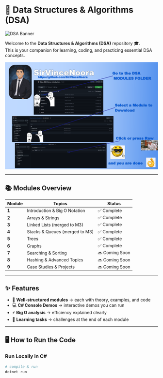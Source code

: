 # 🚀 Data Structures & Algorithms (DSA)

![DSA Banner](https://user-images.githubusercontent.com/SirVinceNoora/banner.gif)

Welcome to the **Data Structures & Algorithms (DSA)** repository 🎓.  
This is your companion for learning, coding, and practicing essential DSA concepts.  

![Graph Example](assets/noname.png)  

---

## 📚 Modules Overview  

| Module | Topics | Status |
|--------|--------|--------|
| **1** | Introduction & Big O Notation | ✅ Complete |
| **2** | Arrays & Strings | ✅ Complete |
| **3** | Linked Lists (merged to M3) | ✅ Complete |
| **4** | Stacks & Queues (merged to M3) | ✅ Complete |
| **5** | Trees | ✅ Complete |
| **6** | Graphs | ✅ Complete |
| **7** | Searching & Sorting | 🔜 Coming Soon |
| **8** | Hashing & Advanced Topics | 🔜 Coming Soon |
| **9** | Case Studies & Projects | 🔜 Coming Soon |

---

## ✨ Features  

- 📖 **Well-structured modules** → each with theory, examples, and code  
- 💻 **C# Console Demos** → interactive demos you can run  
- ⚡ **Big O analysis** → efficiency explained clearly  
- 🎯 **Learning tasks** → challenges at the end of each module  

---

## 🖥️ How to Run the Code  

### Run Locally in C#
```bash
# compile & run
dotnet run
